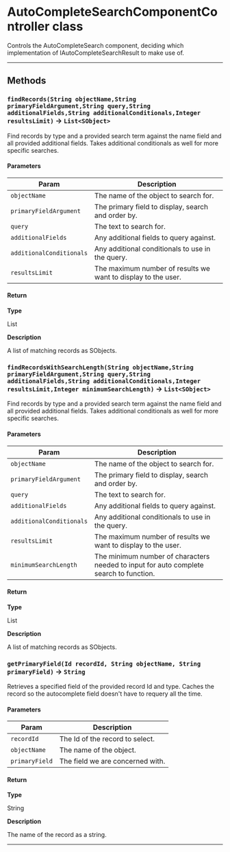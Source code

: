 # AutoCompleteSearchComponentController class

Controls the AutoCompleteSearch component, deciding which implementation of IAutoCompleteSearchResult to make use of.

---
## Methods
### `findRecords(String objectName,String primaryFieldArgument,String query,String additionalFields,String additionalConditionals,Integer resultsLimit)` → `List<SObject>`

Find records by type and a provided search term against the name field and all provided additional fields. Takes additional conditionals as well for more specific searches.

#### Parameters
|Param|Description|
|-----|-----------|
|`objectName` |  The name of the object to search for. |
|`primaryFieldArgument` |  The primary field to display, search and order by. |
|`query` |  The text to search for. |
|`additionalFields` |  Any additional fields to query against. |
|`additionalConditionals` |  Any additional conditionals to use in the query. |
|`resultsLimit` |  The maximum number of results we want to display to the user. |

#### Return

**Type**

List<SObject>

**Description**

A list of matching records as SObjects.

### `findRecordsWithSearchLength(String objectName,String primaryFieldArgument,String query,String additionalFields,String additionalConditionals,Integer resultsLimit,Integer minimumSearchLength)` → `List<SObject>`

Find records by type and a provided search term against the name field and all provided additional fields. Takes additional conditionals as well for more specific searches.

#### Parameters
|Param|Description|
|-----|-----------|
|`objectName` |  The name of the object to search for. |
|`primaryFieldArgument` |  The primary field to display, search and order by. |
|`query` |  The text to search for. |
|`additionalFields` |  Any additional fields to query against. |
|`additionalConditionals` |  Any additional conditionals to use in the query. |
|`resultsLimit` |  The maximum number of results we want to display to the user. |
|`minimumSearchLength` |  The minimum number of characters needed to input for auto complete search to function. |

#### Return

**Type**

List<SObject>

**Description**

A list of matching records as SObjects.

### `getPrimaryField(Id recordId, String objectName, String primaryField)` → `String`

Retrieves a specified field of the provided record Id and type. Caches the record so the autocomplete field doesn't have to requery all the time.

#### Parameters
|Param|Description|
|-----|-----------|
|`recordId` |  The Id of the record to select. |
|`objectName` |  The name of the object. |
|`primaryField` |  The field we are concerned with. |

#### Return

**Type**

String

**Description**

The name of the record as a string.

---

